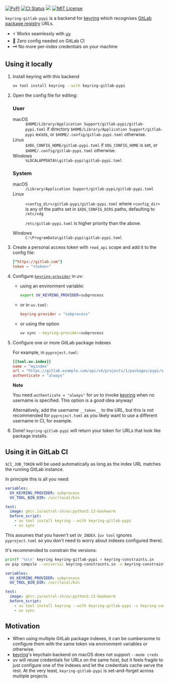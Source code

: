 <p>
  <a href="https://pypi.org/project/keyring-gitlab-pypi/"><img src="https://img.shields.io/pypi/v/keyring-gitlab-pypi.svg" alt="PyPI" /></a>
  <a href="https://github.com/RazerM/keyring-gitlab-pypi/actions?workflow=CI"><img src="https://github.com/RazerM/keyring-gitlab-pypi/actions/workflows/ci.yml/badge.svg?branch=main" alt="CI Status" /></a>
  <a href="https://codecov.io/github/RazerM/keyring-gitlab-pypi"><img src="https://codecov.io/github/RazerM/keyring-gitlab-pypi/graph/badge.svg?token=YFLPZEO0NB"/></a>
  <a href="https://raw.githubusercontent.com/RazerM/keyring-gitlab-pypi/main/LICENSE"><img src="https://img.shields.io/badge/license-MIT-green" alt="MIT License" /></a>
</p>

`keyring-gitlab-pypi` is a backend for [keyring] which recognises [GitLab package registry] URLs.

- ⚡️ Works seamlessly with [uv]
- 🚀 Zero config needed on GitLab CI
- 🗝️ No more per-index credentials on your machine

## Using it locally

1.  Install keyring with this backend

    ```bash
    uv tool install keyring --with keyring-gitlab-pypi
    ```

2.  Open the config file for editing:

    ### User

    <dl>
      <dt>macOS</dt>
      <dd><code>$HOME/Library/Application Support/gitlab-pypi/gitlab-pypi.toml</code> if directory <code>$HOME/Library/Application Support/gitlab-pypi</code> exists, or <code>$HOME/.config/gitlab-pypi.toml</code> otherwise.</dd>

      <dt>Linux</dt>
      <dd><code>$XDG_CONFIG_HOME/gitlab-pypi.toml</code> if <code>XDG_CONFIG_HOME</code> is set, or <code>$HOME/.config/gitlab-pypi.toml</code> otherwise.</dd>

      <dt>Windows</dt>
      <dd><code>%LOCALAPPDATA%\gitlab-pypi\gitlab-pypi.toml</code></dd>
    </dl>

    ### System

    <dl>
      <dt>macOS</dt>
      <dd><code>/Library/Application Support/gitlab-pypi/gitlab-pypi.toml</code></dd>

      <dt>Linux</dt>
      <dd>
        <p>
          <code>&lt;config_dir&gt;/gitlab-pypi/gitlab-pypi.toml</code> where <code>&lt;config_dir&gt;</code> is any of the paths set in <code>$XDG_CONFIG_DIRS</code> paths, defaulting to <code>/etc/xdg</code>
        </p>
        <p>
          <code>/etc/gitlab-pypi.toml</code> is higher priority than the above.
        </p>
      </dd>

      <dt>Windows</dt>
      <dd><code>C:\ProgramData\gitlab-pypi\gitlab-pypi.toml</code></dd>
    </dl>

3.  Create a personal access token with `read_api` scope and add it to the config file:

    ```toml
    ["https://gitlab.com"]
    token = "<token>"
    ```

4.  Configure [`keyring-provider`] in uv:

    - using an environment variable:

      ```bash
      export UV_KEYRING_PROVIDER=subprocess
      ```

    - or in `uv.toml`:

      ```toml
      keyring-provider = "subprocess"
      ```

    - or using the option

      ```bash
      uv sync --keyring-provider=subprocess
      ```

5.  Configure one or more GitLab package indexes

    For example, in `pyproject.toml`:

    ```toml
    [[tool.uv.index]]
    name = "myindex"
    url = "https://gitlab.example.com/api/v4/projects/1/packages/pypi/simple"
    authenticate = "always"
    ```

    **Note**

    You need `authenticate = "always"` for uv to invoke [keyring] when no username is specified. This option is a good idea anyway!

    Alternatively, add the username `__token__` to the URL, but this is not recommended for `pyproject.toml` as you likely want to use a different username in CI, for example.

6.  Done! `keyring-gitlab-pypi` will return your token for URLs that look like package installs.

## Using it in GitLab CI

`$CI_JOB_TOKEN` will be used automatically as long as the index URL matches the running GitLab instance.

In principle this is all you need:

```yaml
variables:
  UV_KEYRING_PROVIDER: subprocess
  UV_TOOL_BIN_DIR: /usr/local/bin

test:
  image: ghcr.io/astral-sh/uv:python3.13-bookworm
  before_script:
    - uv tool install keyring --with keyring-gitlab-pypi
    - uv sync
```

This assumes that you haven't set `UV_INDEX`. (`uv tool` ignores `pyproject.toml` so you don't need to worry about indexes configured there).

It's recommended to constrain the versions:

```bash
printf '%s\n' keyring keyring-gitlab-pypi > keyring-constraints.in
uv pip compile --universal keyring-constraints.in -o keyring-constraints.txt
```

```yaml
variables:
  UV_KEYRING_PROVIDER: subprocess
  UV_TOOL_BIN_DIR: /usr/local/bin

test:
  image: ghcr.io/astral-sh/uv:python3.13-bookworm
  before_script:
    - uv tool install keyring --with keyring-gitlab-pypi -c keyring-constraints.txt
    - uv sync
```

## Motivation

- When using multiple GitLab package indexes, it can be cumbersome to configure them with the same token via environment variables or otherwise.
- [keyring]'s keychain backend on macOS does not support `--mode creds`
- uv will reuse credentials for URLs on the same host, but it feels fragile to just configure one of the indexes and let the credentials cache serve the rest. At the very least, `keyring-gitlab-pypi` is set-and-forget across multiple projects.

[keyring]: https://pypi.org/project/keyring/
[GitLab package registry]: https://docs.gitlab.com/user/packages/pypi_repository/#authenticate-with-the-gitlab-package-registry
[uv]: https://docs.astral.sh/uv/
[`keyring-provider`]: https://docs.astral.sh/uv/reference/settings/#keyring-provider
